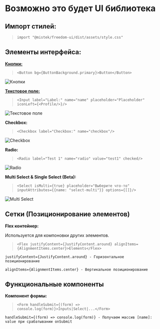 # Возможно это будет UI библиотека

## Импорт стилей:

>`import "@mistek/freedom-ui/dist/assets/style.css"`

## Элементы интерфейса:

**[Кнопки:](https://github.com/mistek131995/freedom-ui/wiki/%D0%AD%D0%BB%D0%B5%D0%BC%D0%B5%D0%BD%D1%82%D1%8B-%D1%83%D0%BF%D1%80%D0%B0%D0%B2%D0%BB%D0%B5%D0%BD%D0%B8%D1%8F#%D0%BA%D0%BD%D0%BE%D0%BF%D0%BA%D0%B0)**

>`<Button bg={ButtonBackground.primary}>Button</Button>`

![Кнопки](https://s.iimg.su/s/13/Ak8uet55kAJkCV2dGAqpxWYcrqpm7gVv85qttaPR.png)

**[Текстовое поле:](https://github.com/mistek131995/freedom-ui/wiki/%D0%AD%D0%BB%D0%B5%D0%BC%D0%B5%D0%BD%D1%82%D1%8B-%D1%83%D0%BF%D1%80%D0%B0%D0%B2%D0%BB%D0%B5%D0%BD%D0%B8%D1%8F#%D1%82%D0%B5%D0%BA%D1%81%D1%82%D0%BE%D0%B2%D0%BE%D0%B5-%D0%BF%D0%BE%D0%BB%D0%B5)**

>`<Input label="Label:" name="name" placeholder="Placeholder" iconLeft={<Profile/>}/>`

![Текстовое поле](https://s.iimg.su/s/13/5emM2ylsmhQkS4b7NwmlXlkwuHp88G1vqvkUHmsM.jpg)

**Checkbox:**

>`<Checkbox label="Checkbox:" name="checkbox"/>`

![Checkbox](https://s.iimg.su/s/13/qUdR0iU4iBQ69yABuOKQaikufya0FfGw3H8L4x4a.jpg)

**Radio:**

>`<Radio label="Test 1" name="radio" value="test1" checked/>`

![Radio](https://s.iimg.su/s/11/63KGillQbiyOdo0w0gXfCKAJFzZ2PfgXsMBg6ovq.png)

**Multi Select & Single Select (Beta):**

>`<Select isMulti={true} placeholder="Выберите что-то" inputAttributes={{name: "select-multi"}} options={[]}/>`

![Multi Select](https://s2.radikal.cloud/2024/09/11/bandicam-2024-09-11-23-20-33-065.gif)

## Сетки (Позиционирование элементов)

**Flex контейнер:**

Используется для компоновки других элементов.

>`<Flex justifyContent={JustifyContent.around} alignItems={AlignmentItems.center}>Elements</Flex>`

`justifyContent={JustifyContent.around} - Горизонтальное позиционирование`

`alignItems={AlignmentItems.center} - Вертикальное позиционирование`

## Функциональные компоненты

**Компонент формы:**

>`<Form handleSubmit={(form) => console.log(form)}>Inputs|Select|...</Form>`

`handleSubmit={(form) => console.log(form)} - Получаем массив [name]: value при срабатывании onSubmit`